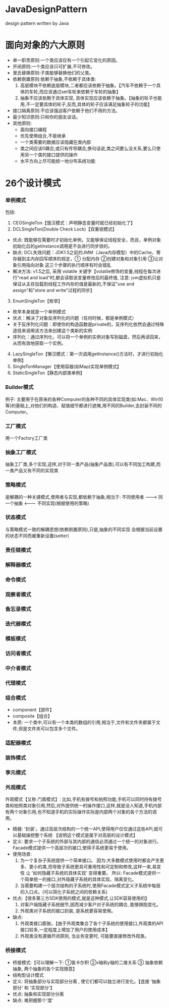 # JavaDesignPattern
design pattern written by Java

# 面向对象的六大原则
* 单一职责原则:一个类应该仅有一个引起它变化的原因。
* 开闭原则:一个类应该只可扩展,不可修改。
* 里氏替换原则:子类能够替换他们的父类。
* 依赖倒置原则:依赖于抽象,不依赖于具体类:
  1. 高层模块不依赖底层模块,二者都应该依赖于抽象。【汽车不依赖于一个具体的车轮,而应该通过set车轮来依赖于车轮的抽象】
  2. 抽象不应该依赖于具体实现, 具体实现应该依赖于抽象。【抽象的轮子也能用,不一定要具体的轮子,反而,具体的轮子应该满足抽象轮子的功能】
* 接口隔离原则:不应该强迫客户依赖于他们不用的方法。
* 最少知识原则:只和你的朋友谈话。
* 其他原则:
  * 面向接口编程
  * 优先使用组合,不是继承
  * 一个类需要的数据应该隐藏在类内部
  * 类之间应该0耦合,或只有传导耦合,换句话说,类之间要么没关系,要么只使用另一个类的接口提供的操作
  * 水平方向上尽可能统一地分布系统功能

# 26个设计模式
### 单例模式
包括:
1. CEOSingleTon【饿汉模式：声明静态变量时就已经初始化了】
2. DCLSingleTon(Double Check Lock)【双重锁模式】
  * 优点: 既能够在需要时才初始化单例，又能够保证线程安全，而且，单例对象初始化后的getInstance调用是不会进行同步锁的。
  * 缺点: DCL失效问题：JDK1.5之前的JMM（Java内存模型）中的Cache、寄存器到主内存回写顺序的规定，① 分配内存 ②创建对象和对象引用 ③让对象引用指向对象  这三个步骤的执行顺序有时会错乱
  * 解决方法: v1.5之后, 采用 volatile 关键字【volatile修饰的变量,线程在每次进行"read and load"时,都会读取该变量修改后的最终值, 注意: jvm虚拟机只是保证从主存加载到线程工作内存的值是最新的,不保证"use and assign"和"store and write"过程的同步】
3. EnumSingleTon【枚举】
  * 枚举本身就是一个单例模式
  * 优点：解决了对象反序列化的问题（任何时候，都是单例模式）
  * 关于反序列化问题：即使你的构造函数是private的，反序列化依然会通过特殊途径来调用该方法来创建这个类新的实例
  * 序列化：通过序列化，可以将一个单例的实例对象写到磁盘，然后再读回来，从而有效地获取一个实例。
4. LazySingleTon【懒汉模式：第一次调用getInstance()方法时，才进行初始化单例】
5. SingleTonManager【使用容器(如Map)实现单例模式】
6. StaticSingleTon【静态内部类单例】

### Builder模式
例子:
主要用于在原来的各种Computer的各种不同的具体实现类(如:Mac、Win10等)的基础上,对他们的构造、赋值细节都进行遮掩,用不同的Builder,去封装不同的Computer。

### 工厂模式
用一个Factory工厂类
### 抽象工厂模式
抽象工厂类,多个实现,这样,对于同一类产品(抽象产品类),可以有不同加工构建,而一类产品又有不同的实现类
### 策略模式
是解耦的一种关键模式,使用者与实现,都依赖于抽象,相当于: 不同使用者  --->  同一个抽象  <--- 不同实现(根据使用的策略)
### 状态模式
与策略模式一致的解耦思想(依赖倒置原则),只是,抽象的不同实现 会根据当前设置的状态不同而被重新设置(setter)
### 责任链模式

### 解释器模式
### 命令模式
### 观察者模式
### 备忘录模式
### 迭代器模式
### 模板模式
### 访问者模式
### 中介者模式
### 代理模式
### 组合模式
* component【部件】
* composite【组合】
* 本质: 一个类中,可以有一个本类的数组的引用,相当于,文件和文件夹都属于文件,但是文件夹可以包含多个文件。

### 适配器模式
### 装饰模式
### 享元模式
### 外观模式
外观模式【又称 门面模式】: 比如,手机有拨号和拍照功能,手机可以同时持有拨号类和拍照类对象引用,然后,对外提供统一的操作接口,这样,就是没人知道,手机内部有两个对象引用,也不知道手机的实际操作实际是内部两个对象的各个方法的调用。
* 精髓: '封装'。通过高层次结构的一个统一API,使得用户仅仅通过这些API,就可以基础操控整个系统 【说明这个模式是属于对高层的设计模式】
* 定义: 要求一个子系统的外部与其内部的通信必须通过一个统一的对象进行。Facade模式提供一个高层次的接口,使得子系统更易于使用。
* 使用场景:
  1. 为一个复杂子系统提供一个简单接口。
        因为:大多数模式使用时都会产生更多、更小的类,而导致子系统更具可重用性和可定制和修改,这样一来,易变性 让 '如何隐藏子系统的具体实现' 变得重要。
        所以: Facade模式提供一个简单统一的接口,对外隐藏子系统的具体实现、隔离变化。
  2. 当需要构建一个层次结构的子系统时,使用Facade模式定义子系统中每层的入口点。(可以简化子系统之间的依赖关系)
* 优点:【很多第三方SDK使用的模式,就是这种模式,让SDK容易使用的】
  1. 对客户端隐藏子系统细节,因而减少客户对子系统的耦合, 能够拥抱变化。
  2. 外观类对子系统的接口封装, 是系统更容易使用。
* 缺点:
  1. 外观类接口膨胀。【由于外观类集合了各个子系统的使用接口,外观类的API接口较多,一定程度上增加了用户的使用成本】
  2. 外观类没有遵循开闭原则, 当业务变更时, 可能要直接修改外观类。

### 桥接模式
* 桥接模式:【可以理解一下: ①笛卡尔积 ②x轴和y轴的二维关系 ③ 抽象依赖抽象, 两个抽象的各个实现随意】
* 结构型设计模式
* 定义: 将抽象部分与实现部分分离 , 使它们都可以独立进行变化。【连接 '抽象部分' 和 '实现部分'】
* 优点: 抽象和实现部分分离
* 缺点: 难把握那个'度'